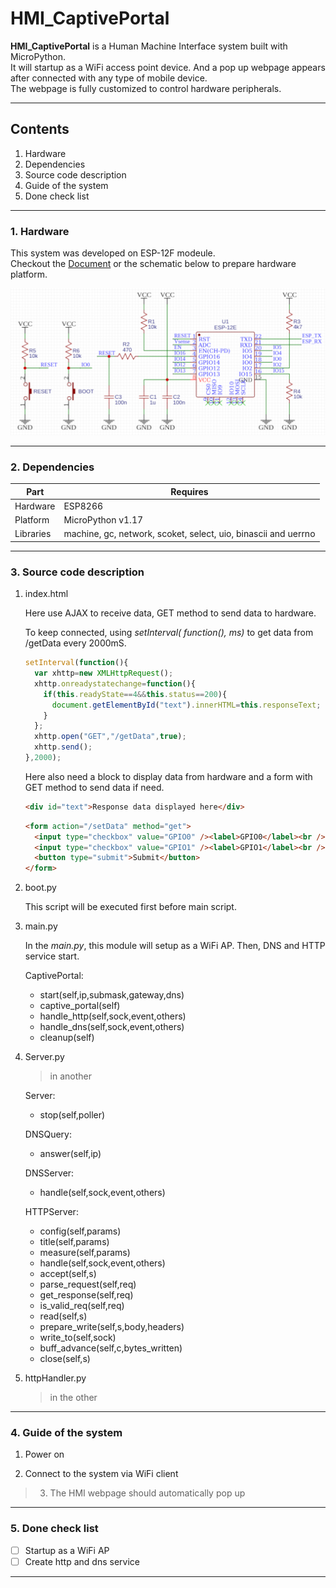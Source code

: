 # HMI_CaptivePortal

__HMI_CaptivePortal__ is a Human Machine Interface system built with MicroPython.  
It will startup as a WiFi access point device. And a pop up webpage appears after connected with any type of mobile device.  
The webpage is fully customized to control hardware peripherals.

---

## Contents

1. Hardware
2. Dependencies
3. Source code description
4. Guide of the system
5. Done check list

---

### 1. Hardware

This system was developed on ESP-12F modeule.  
Checkout the [Document](https://docs.ai-thinker.com/_media/esp8266/docs/esp-12f_product_specification_en.pdf) or the schematic below to prepare hardware platform.  

![example schematic](images/ESP12F_DHT11.png)

---

### 2. Dependencies

| Part | Requires |
| ---- | -------- |
| Hardware | ESP8266 |
| Platform | MicroPython v1.17 |
| Libraries | machine, gc, network, scoket, select, uio, binascii and uerrno |

---

### 3. Source code description

1. index.html

    Here use AJAX to receive data, GET method to send data to hardware.

    To keep connected, using *setInterval( function(), ms)* to get data from /getData every 2000mS.

    ```javascript
    setInterval(function(){
      var xhttp=new XMLHttpRequest();
      xhttp.onreadystatechange=function(){
        if(this.readyState==4&&this.status==200){
          document.getElementById("text").innerHTML=this.responseText;
        }
      };
      xhttp.open("GET","/getData",true);
      xhttp.send();
    },2000);
    ```

    Here also need a block to display data from hardware and a form with GET method to send data if need.

    ```html
    <div id="text">Response data displayed here</div>
    ```
    ```html
    <form action="/setData" method="get">
      <input type="checkbox" value="GPIO0" /><label>GPIO0</label><br />
      <input type="checkbox" value="GPIO1" /><label>GPIO1</label><br />
      <button type="submit">Submit</button>
    </form>
    ```

2. boot.py

    This script will be executed first before main script.

3. main.py

    In the *main.py*, this module will setup as a WiFi AP. Then, DNS and HTTP service start.

    CaptivePortal:
    - start(self,ip,submask,gateway,dns)
    - captive_portal(self)
    - handle_http(self,sock,event,others)
    - handle_dns(self,sock,event,others)
    - cleanup(self)

4. Server.py

    > in another

    Server:
    - stop(self,poller)

    DNSQuery:
    - answer(self,ip)

    DNSServer:
    - handle(self,sock,event,others)

    HTTPServer:
    - config(self,params)
    - title(self,params)
    - measure(self,params)
    - handle(self,sock,event,others)
    - accept(self,s)
    - parse_request(self,req)
    - get_response(self,req)
    - is_valid_req(self,req)
    - read(self,s)
    - prepare_write(self,s,body,headers)
    - write_to(self,sock)
    - buff_advance(self,c,bytes_written)
    - close(self,s)

5. httpHandler.py

    > in the other

---

### 4. Guide of the system

1. Power on

2. Connect to the system via WiFi client

> 3. The HMI webpage should automatically pop up

---

### 5. Done check list

- [ ] Startup as a WiFi AP
- [ ] Create http and dns service

---
